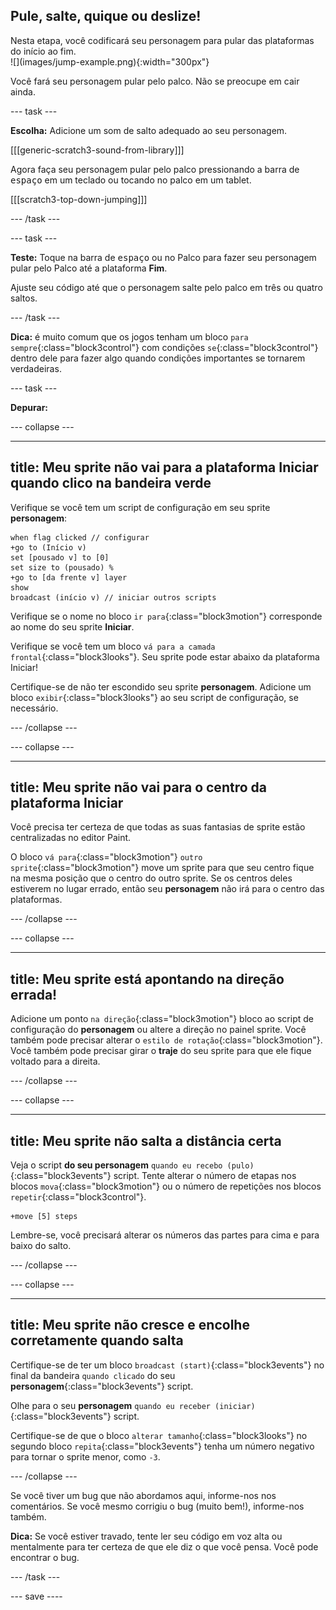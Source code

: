 ## Pule, salte, quique ou deslize!

<div style="display: flex; flex-wrap: wrap">
<div style="flex-basis: 200px; flex-grow: 1; margin-right: 15px;">
Nesta etapa, você codificará seu personagem para pular das plataformas do início ao fim. 
</div>
<div>
![](images/jump-example.png){:width="300px"}
</div>
</div>

Você fará seu personagem pular pelo palco. Não se preocupe em cair ainda.

--- task ---

**Escolha:** Adicione um som de salto adequado ao seu personagem.

[[[generic-scratch3-sound-from-library]]]

Agora faça seu personagem pular pelo palco pressionando a barra de <kbd>espaço</kbd> em um teclado ou tocando no palco em um tablet.

[[[scratch3-top-down-jumping]]]

--- /task ---

--- task ---

**Teste:** Toque na barra de <kbd>espaço</kbd> ou no Palco para fazer seu personagem pular pelo Palco até a plataforma **Fim**.

Ajuste seu código até que o personagem salte pelo palco em três ou quatro saltos.

--- /task ---

**Dica:** é muito comum que os jogos tenham um bloco `para sempre`{:class="block3control"} com condições `se`{:class="block3control"} dentro dele para fazer algo quando condições importantes se tornarem verdadeiras.

--- task ---

**Depurar:**

--- collapse ---

---
title: Meu sprite não vai para a plataforma Iniciar quando clico na bandeira verde
---

Verifique se você tem um script de configuração em seu sprite **personagem**:


```blocks3
when flag clicked // configurar
+go to (Início v)
set [pousado v] to [0]
set size to (pousado) %
+go to [da frente v] layer
show
broadcast (início v) // iniciar outros scripts
```

Verifique se o nome no bloco `ir para`{:class="block3motion"} corresponde ao nome do seu sprite **Iniciar**.

Verifique se você tem um bloco `vá para a camada frontal`{:class="block3looks"}. Seu sprite pode estar abaixo da plataforma Iniciar!

Certifique-se de não ter escondido seu sprite **personagem**. Adicione um bloco `exibir`{:class="block3looks"} ao seu script de configuração, se necessário.


--- /collapse ---

--- collapse ---

---
title: Meu sprite não vai para o centro da plataforma Iniciar
---

Você precisa ter certeza de que todas as suas fantasias de sprite estão centralizadas no editor Paint.

O bloco `vá para`{:class="block3motion"} `outro sprite`{:class="block3motion"} move um sprite para que seu centro fique na mesma posição que o centro do outro sprite. Se os centros deles estiverem no lugar errado, então seu **personagem** não irá para o centro das plataformas.

--- /collapse ---

--- collapse ---

---
title: Meu sprite está apontando na direção errada!
---

Adicione um ponto `na direção`{:class="block3motion"} bloco ao script de configuração do **personagem** ou altere a direção no painel sprite. Você também pode precisar alterar o `estilo de rotação`{:class="block3motion"}. Você também pode precisar girar o **traje** do seu sprite para que ele fique voltado para a direita.

--- /collapse ---

--- collapse ---

---
title: Meu sprite não salta a distância certa
---

Veja o script **do seu personagem** `quando eu recebo (pulo)`{:class="block3events"} script. Tente alterar o número de etapas nos blocos `mova`{:class="block3motion"} ou o número de repetições nos blocos `repetir`{:class="block3control"}.

```blocks3
+move [5] steps
```

Lembre-se, você precisará alterar os números das partes para cima e para baixo do salto.

--- /collapse ---

--- collapse ---

---
title: Meu sprite não cresce e encolhe corretamente quando salta
---

Certifique-se de ter um bloco `broadcast (start)`{:class="block3events"} no final da bandeira `quando clicado` do seu **personagem**{:class="block3events"} script.

Olhe para o seu **personagem** `quando eu receber (iniciar)`{:class="block3events"} script.

Certifique-se de que o bloco `alterar tamanho`{:class="block3looks"} no segundo bloco `repita`{:class="block3events"} tenha um número negativo para tornar o sprite menor, como `-3`.

--- /collapse ---

Se você tiver um bug que não abordamos aqui, informe-nos nos comentários. Se você mesmo corrigiu o bug (muito bem!), informe-nos também.

**Dica:** Se você estiver travado, tente ler seu código em voz alta ou mentalmente para ter certeza de que ele diz o que você pensa. Você pode encontrar o bug.

--- /task ---

--- save ----
